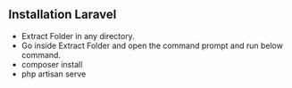 ## Installation Laravel


- Extract Folder in any directory.
- Go inside Extract Folder and open the command prompt and run below command.
- composer install 
- php artisan serve
